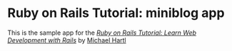# Ruby on Rails Tutorial: miniblog app

This is the sample app for the
[*Ruby on Rails Tutorial:
Learn Web Development with Rails*](http://www.railstutorial.org/)
by [Michael Hartl](http://www.michaelhartl.com/)
